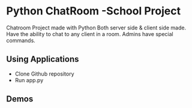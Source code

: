 # Python ChatRoom -School Project

Chatroom Project made with Python
Both server side & client side made.
Have the ability to chat to any client in a room.
Admins have special commands.
<br>

## Using Applications
- Clone Github repository
- Run app.py

## Demos





